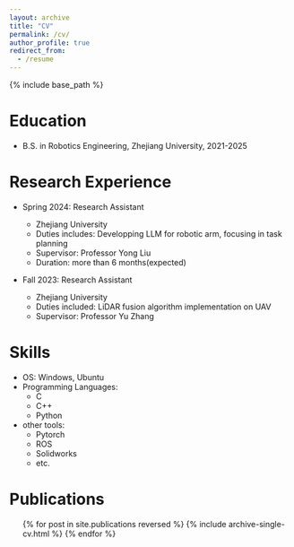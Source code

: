 ```yaml
---
layout: archive
title: "CV"
permalink: /cv/
author_profile: true
redirect_from:
  - /resume
---
```


{% include base_path %}

Education
======
* B.S. in Robotics Engineering, Zhejiang University, 2021-2025

Research Experience
======
* Spring 2024: Research Assistant
  * Zhejiang University
  * Duties includes: Developping LLM for robotic arm, focusing in task planning
  * Supervisor: Professor Yong Liu
  * Duration: more than 6 months(expected)

* Fall 2023: Research Assistant
  * Zhejiang University
  * Duties included: LiDAR fusion algorithm implementation on UAV
  * Supervisor: Professor Yu Zhang
  
Skills
======
* OS: Windows, Ubuntu
* Programming Languages:
  * C
  * C++
  * Python
* other tools:
  * Pytorch
  * ROS
  * Solidworks
  * etc.

Publications
======
  <ul>{% for post in site.publications reversed %}
    {% include archive-single-cv.html %}
  {% endfor %}</ul>
  

